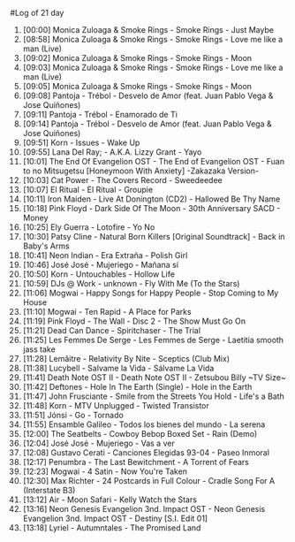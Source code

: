#Log of 21 day

1. [00:00] Monica Zuloaga & Smoke Rings - Smoke Rings - Just Maybe
1. [08:58] Monica Zuloaga & Smoke Rings - Smoke Rings - Love me like a man (Live)
1. [09:02] Monica Zuloaga & Smoke Rings - Smoke Rings - Moon
1. [09:03] Monica Zuloaga & Smoke Rings - Smoke Rings - Love me like a man (Live)
1. [09:05] Monica Zuloaga & Smoke Rings - Smoke Rings - Moon
1. [09:08] Pantoja - Trébol - Desvelo de Amor (feat. Juan Pablo Vega & Jose Quiñones)
1. [09:11] Pantoja - Trébol - Enamorado de Ti
1. [09:14] Pantoja - Trébol - Desvelo de Amor (feat. Juan Pablo Vega & Jose Quiñones)
1. [09:51] Korn - Issues - Wake Up
1. [09:55] Lana Del Ray; - A.K.A. Lizzy Grant - Yayo
1. [10:01] The End Of Evangelion OST - The End of Evangelion OST - Fuan to no Mitsugetsu [Honeymoon With Anxiety] -Zakazaka Version-
1. [10:03] Cat Power - The Covers Record - Sweedeedee
1. [10:07] El Ritual - El Ritual - Groupie
1. [10:11] Iron Maiden - Live At Donington (CD2) - Hallowed Be Thy Name
1. [10:18] Pink Floyd - Dark Side Of The Moon - 30th Anniversary SACD - Money
1. [10:25] Ely Guerra - Lotofire - Yo No
1. [10:30] Patsy Cline - Natural Born Killers [Original Soundtrack] - Back in Baby's Arms
1. [10:41] Neon Indian - Era Extraña - Polish Girl
1. [10:46] José José - Mujeriego - Mañana sí
1. [10:50] Korn - Untouchables - Hollow Life
1. [10:59] DJs @ Work - unknown - Fly With Me (To the Stars)
1. [11:06] Mogwai - Happy Songs for Happy People - Stop Coming to My House
1. [11:10] Mogwai - Ten Rapid - A Place for Parks
1. [11:19] Pink Floyd - The Wall - Disc 2 - The Show Must Go On
1. [11:21] Dead Can Dance - Spiritchaser - The Trial
1. [11:25] Les Femmes De Serge - Les Femmes de Serge - Laetitia smooth jass take
1. [11:28] Lemâitre - Relativity By Nite - Sceptics (Club Mix)
1. [11:38] Lucybell - Salvame la Vida - Sálvame La Vida
1. [11:41] Death Note OST II - Death Note OST II - Zetsubou Billy ~TV Size~
1. [11:42] Deftones - Hole In The Earth (Single) - Hole in the Earth
1. [11:47] John Frusciante - Smile from the Streets You Hold - Life's a Bath
1. [11:48] Korn - MTV Unplugged - Twisted Transistor
1. [11:51] Jónsi - Go - Tornado
1. [11:55] Ensamble Galileo - Todos los bienes del mundo - La serena
1. [12:00] The Seatbelts - Cowboy Bebop Boxed Set - Rain (Demo)
1. [12:04] José José - Mujeriego - Vas a ver
1. [12:08] Gustavo Cerati - Canciones Elegidas 93-04 - Paseo Inmoral
1. [12:17] Penumbra - The Last Bewitchment - A Torrent of Fears
1. [12:23] Mogwai - 4 Satin - Now You're Taken
1. [12:30] Max Richter - 24 Postcards in Full Colour - Cradle Song For A (Interstate B3)
1. [13:12] Air - Moon Safari - Kelly Watch the Stars
1. [13:16] Neon Genesis Evangelion 3nd. Impact OST - Neon Genesis Evangelion 3nd. Impact OST - Destiny [S.I. Edit 01]
1. [13:18] Lyriel - Autumntales - The Promised Land
